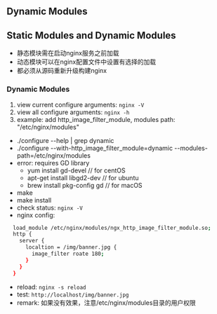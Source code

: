 ## Dynamic Modules

## Static Modules and Dynamic Modules
* 静态模块需在启动nginx服务之前加载
* 动态模块可以在nginx配置文件中设置有选择的加载
* 都必须从源码重新升级构建nginx

### Dynamic Modules
1. view current configure arguments: `nginx -V`
2. view all configure arguments: `nginx -h`
3. example: add http_image_filter_module, modules path: "/etc/nginx/modules"
  * ./configure --help | grep dynamic 
  * ./configure --with-http_image_filter_module=dynamic --modules-path=/etc/nginx/modules
  * error: requires GD library
    * yum install gd-devel  // for centOS
    * apt-get install libgd2-dev // for ubuntu
    * brew install pkg-config gd // for macOS
  * make 
  * make install
  * check status: `nginx -V`
  * nginx config: 
  ```bash
    load_module /etc/nginx/modules/ngx_http_image_filter_module.so;
    http {
      server {
        localtion = /img/banner.jpg {
          image_filter roate 180;
        }
      }
    }
  ```
  * reload: `nginx -s reload`
  * test: `http://localhost/img/banner.jpg`
  * remark: 如果没有效果，注意/etc/nginx/modules目录的用户权限